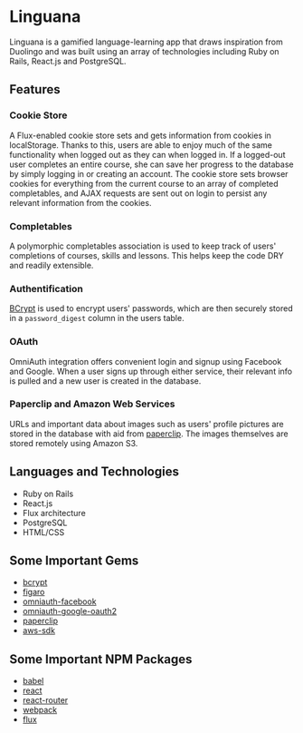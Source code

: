# Linguana

Linguana is a gamified language-learning app that draws inspiration from Duolingo and was built using an array of technologies including Ruby on Rails, React.js and PostgreSQL.

## Features

### Cookie Store

A Flux-enabled cookie store sets and gets information from cookies in localStorage. Thanks to this, users are able to enjoy much of the same functionality when logged out as they can when logged in. If a logged-out user completes an entire course, she can save her progress to the database by simply logging in or creating an account. The cookie store sets browser cookies for everything from the current course to an array of completed completables, and AJAX requests are sent out on login to persist any relevant information from the cookies.

### Completables

A polymorphic completables association is used to keep track of users' completions of courses, skills and lessons. This helps keep the code DRY and readily extensible.

### Authentification

[BCrypt][bcrypt-link] is used to encrypt users' passwords, which are then securely stored in a `password_digest` column in the users table.

### OAuth

OmniAuth integration offers convenient login and signup using Facebook and Google. When a user signs up through either service, their relevant info is pulled and a new user is created in the database.

### Paperclip and Amazon Web Services

URLs and important data about images such as users' profile pictures are stored in the database with aid from [paperclip][paperclip]. The images themselves are stored remotely using Amazon S3.

## Languages and Technologies

* Ruby on Rails
* React.js
* Flux architecture
* PostgreSQL
* HTML/CSS

## Some Important Gems

* [bcrypt][bcrypt-link]
* [figaro][figaro-link]
* [omniauth-facebook][oauth-facebook]
* [omniauth-google-oauth2][oauth-google]
* [paperclip][paperclip]
* [aws-sdk][aws]

## Some Important NPM Packages

* [babel][babel]
* [react][react]
* [react-router][react-router]
* [webpack][webpack]
* [flux][flux]

[bcrypt-link]: https://github.com/codahale/bcrypt-ruby
[oauth-facebook]: https://github.com/mkdynamic/omniauth-facebook
[oauth-google]: https://github.com/zquestz/omniauth-google-oauth2
[paperclip]: https://github.com/thoughtbot/paperclip
[aws]: https://github.com/aws/aws-sdk-ruby
[figaro-link]: https://github.com/laserlemon/figaro

[flux]: https://github.com/facebook/flux
[webpack]: https://webpack.github.io/
[react-router]: https://github.com/reactjs/react-router
[react]: https://facebook.github.io/react/docs/getting-started.html
[babel]: https://github.com/babel/babel
